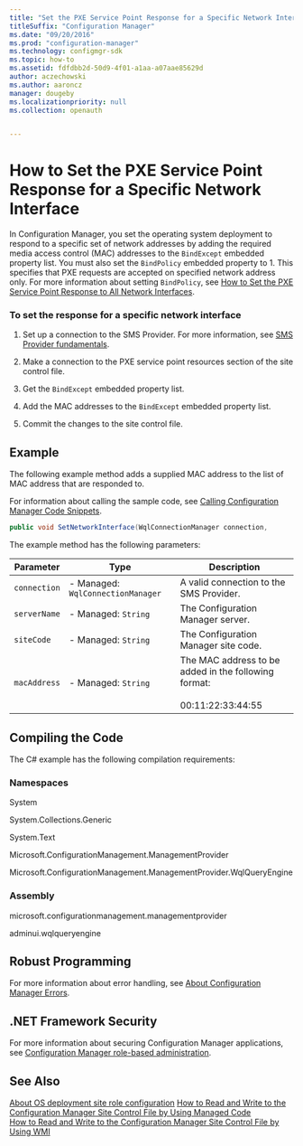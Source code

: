 ```yaml
---
title: "Set the PXE Service Point Response for a Specific Network Interface"
titleSuffix: "Configuration Manager"
ms.date: "09/20/2016"
ms.prod: "configuration-manager"
ms.technology: configmgr-sdk
ms.topic: how-to
ms.assetid: fdfdbb2d-50d9-4f01-a1aa-a07aae85629d
author: aczechowski
ms.author: aaroncz
manager: dougeby
ms.localizationpriority: null
ms.collection: openauth


---
```

# How to Set the PXE Service Point Response for a Specific Network Interface
In Configuration Manager, you set the operating system deployment to respond to a specific set of network addresses by adding the required media access control (MAC) addresses to the `BindExcept` embedded property list. You must also set the `BindPolicy` embedded property to 1. This specifies that PXE requests are accepted on specified network address only. For more information about setting `BindPolicy`, see [How to Set the PXE Service Point Response to All Network Interfaces](../../develop/osd/how-to-set-the-pxe-service-point-response-to-all-network-interfaces.md).  

### To set the response for a specific network interface  

1.  Set up a connection to the SMS Provider. For more information, see [SMS Provider fundamentals](../core/understand/sms-provider-fundamentals.md).  

2.  Make a connection to the PXE service point resources section of the site control file.  

3.  Get the `BindExcept` embedded property list.  

4.  Add the MAC addresses to the `BindExcept` embedded property list.  

5.  Commit the changes to the site control file.  

## Example  
 The following example method adds a supplied MAC address to the list of MAC address that are responded to.  

 For information about calling the sample code, see [Calling Configuration Manager Code Snippets](../../develop/core/understand/calling-code-snippets.md).  

```c#  
public void SetNetworkInterface(WqlConnectionManager connection,                                string siteCode,                                string serverName,                                string macAddress){    try    {        //Connect to distribution point instance.                        IResultObject siteRole = connection.GetInstance("SMS_SCI_SysResUse.FileType=2,ItemName=\"[\\\"Display=\\\\\\\\" + serverName + "\\\\\\\"]MSWNET:[\\\"SMS_SITE=" + siteCode + "\\\"]\\\\\\\\" + serverName + "\\\\,SMS Distribution Point\",ItemType=\"System Resource Usage\",SiteCode=" + "\"" + siteCode + "\"");        // Create temporary copy of the embedded properties.        Dictionary<string, IResultObject> embeddedPropertyLists = siteRole.EmbeddedPropertyLists;        // Get current mac addresses.        string[] macAddresses = embeddedPropertyLists["BindExcept"]["Values"].StringArrayValue;        //Convert to list.        List<string> addressList = new List<string>();        foreach (string address in macAddresses)        {            addressList.Add(address);        }        // Add the new mac address to the list.        addressList.Add(macAddress);        // Add the new mac address to the list.        embeddedPropertyLists["BindExcept"]["Values"].StringArrayValue = addressList.ToArray();        siteRole.EmbeddedPropertyLists = embeddedPropertyLists;        // Save the settings.         siteRole.Put();    }    catch (SmsException ex)    {        Console.WriteLine();        Console.WriteLine("Failed. Error: " + ex.InnerException.Message);    }}  
```  

 The example method has the following parameters:  

|Parameter|Type|Description|
|-|-|-|
|`connection`|-   Managed:  `WqlConnectionManager`|A valid connection to the SMS Provider.|  
|`serverName`|-   Managed: `String`|The Configuration Manager server.|  
|`siteCode`|-   Managed: `String`|The Configuration Manager site code.|  
|`macAddress`|-   Managed: `String`|The MAC address to be added in the following format:<br /><br /> 00:11:22:33:44:55|  

## Compiling the Code  
 The C# example has the following compilation requirements:  

### Namespaces  
 System  

 System.Collections.Generic  

 System.Text  

 Microsoft.ConfigurationManagement.ManagementProvider  

 Microsoft.ConfigurationManagement.ManagementProvider.WqlQueryEngine  

### Assembly  
 microsoft.configurationmanagement.managementprovider  

 adminui.wqlqueryengine  

## Robust Programming  
 For more information about error handling, see [About Configuration Manager Errors](../../develop/core/understand/about-configuration-manager-errors.md).  

## .NET Framework Security  
 For more information about securing Configuration Manager applications, see [Configuration Manager role-based administration](../../develop/core/servers/configure/role-based-administration.md).  

## See Also  
 [About OS deployment site role configuration](about-operating-system-deployment-site-role-configuration.md)
 [How to Read and Write to the Configuration Manager Site Control File by Using Managed Code](../../develop/core/understand/how-to-read-and-write-to-the-site-control-file-by-using-managed-code.md)   
 [How to Read and Write to the Configuration Manager Site Control File by Using WMI](../../develop/core/understand/how-to-read-and-write-to-the-site-control-file-by-using-wmi.md)
